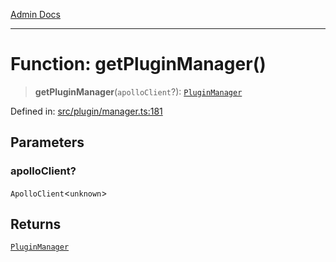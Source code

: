[Admin Docs](/)

***

# Function: getPluginManager()

> **getPluginManager**(`apolloClient`?): [`PluginManager`](plugin\manager\README\classes\PluginManager.md)

Defined in: [src/plugin/manager.ts:181](https://github.com/PalisadoesFoundation/talawa-admin/blob/main/src/plugin/manager.ts#L181)

## Parameters

### apolloClient?

`ApolloClient`\<`unknown`\>

## Returns

[`PluginManager`](plugin\manager\README\classes\PluginManager.md)
